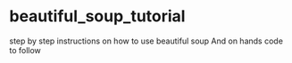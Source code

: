 # beautiful_soup_tutorial
step by step instructions on how to use beautiful soup 
And on hands code to follow

